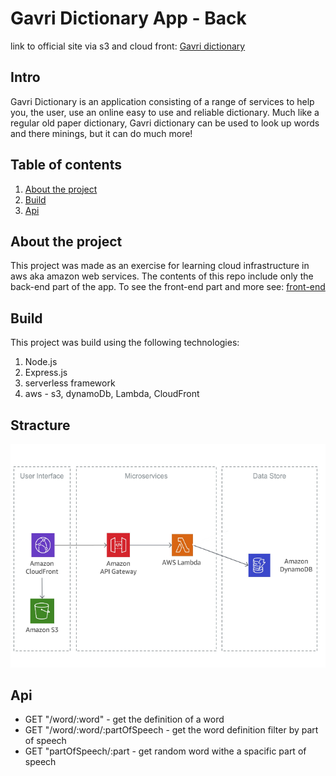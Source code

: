 # Gavri Dictionary App - Back

link to official site via s3 and cloud front: [Gavri dictionary](https://d3iwjb8npp9uhz.cloudfront.net/)

## Intro

Gavri Dictionary is an application consisting of a range of services to help you, the user, use an online easy to use and reliable dictionary. Much like a regular old paper dictionary, Gavri dictionary can be used to look up words and there minings, but it can do much more!

## Table of contents

1. [About the project](#about-the-project)
2. [Build](#build)
3. [Api](#api)

## About the project[](#about-the-project)

This project was made as an exercise for learning cloud infrastructure in aws aka amazon web services. The contents of this repo include only the back-end part of the app.
To see the front-end part and more see: [front-end](https://github.com/gavriel44/aws-dictionary-front-end)

## Build[](#build)

This project was build using the following technologies:

1.  Node.js
2.  Express.js
3.  serverless framework
4.  aws - s3, dynamoDb, Lambda, CloudFront

## Stracture

![diagram](./readme-pic/dict-back.png)

## Api[](#api)

- GET "/word/:word" - get the definition of a word
- GET "/word/:word/:partOfSpeech - get the word definition filter by part of speech
- GET "partOfSpeech/:part - get random word withe a spacific part of speech
